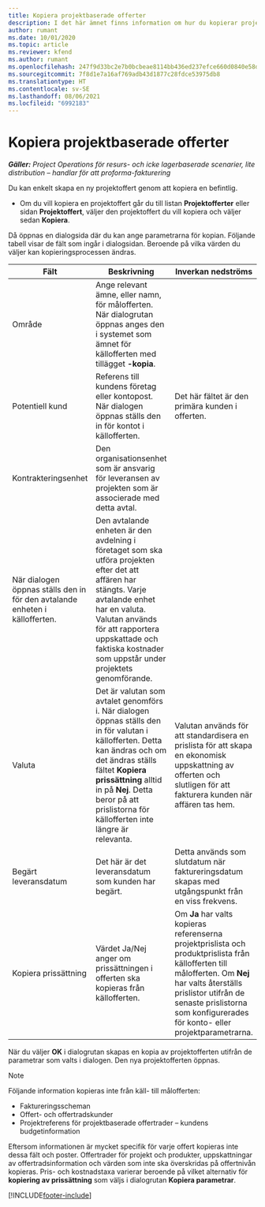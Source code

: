```yaml
---
title: Kopiera projektbaserade offerter
description: I det här ämnet finns information om hur du kopierar projektbaserade offerter i Project Operations.
author: rumant
ms.date: 10/01/2020
ms.topic: article
ms.reviewer: kfend
ms.author: rumant
ms.openlocfilehash: 247f9d33bc2e7b0bcbeae8114bb436ed237efce660d0840e58d536d2a290639e
ms.sourcegitcommit: 7f8d1e7a16af769adb43d1877c28fdce53975db8
ms.translationtype: HT
ms.contentlocale: sv-SE
ms.lasthandoff: 08/06/2021
ms.locfileid: "6992183"
---
```

# <a name="copy-project-based-quotes"></a>Kopiera projektbaserade offerter

_**Gäller:** Project Operations för resurs- och icke lagerbaserade scenarier, lite distribution – handlar för att proforma-fakturering_

Du kan enkelt skapa en ny projektoffert genom att kopiera en befintlig. 

- Om du vill kopiera en projektoffert går du till listan **Projektofferter** eller sidan **Projektoffert**, väljer den projektoffert du vill kopiera och väljer sedan **Kopiera**.

Då öppnas en dialogsida där du kan ange parametrarna för kopian. Följande tabell visar de fält som ingår i dialogsidan. Beroende på vilka värden du väljer kan kopieringsprocessen ändras.

| **Fält** | **Beskrivning** | **Inverkan nedströms** |
| --- | --- | --- |
| Område | Ange relevant ämne, eller namn, för målofferten. När dialogrutan öppnas anges den i systemet som ämnet för källofferten med tillägget **-kopia**. | |
| Potentiell kund | Referens till kundens företag eller kontopost. När dialogen öppnas ställs den in för kontot i källofferten. | Det här fältet är den primära kunden i offerten. |
| Kontrakteringsenhet | Den organisationsenhet som är ansvarig för leveransen av projekten som är associerade med detta avtal.
När dialogen öppnas ställs den in för den avtalande enheten i källofferten. | Den avtalande enheten är den avdelning i företaget som ska utföra projekten efter det att affären har stängts. Varje avtalande enhet har en valuta. Valutan används för att rapportera uppskattade och faktiska kostnader som uppstår under projektets genomförande. |
| Valuta | Det är valutan som avtalet genomförs i. När dialogen öppnas ställs den in för valutan i källofferten. Detta kan ändras och om det ändras ställs fältet **Kopiera prissättning** alltid in på **Nej**. Detta beror på att prislistorna för källofferten inte längre är relevanta. | Valutan används för att standardisera en prislista för att skapa en ekonomisk uppskattning av offerten och slutligen för att fakturera kunden när affären tas hem. |
| Begärt leveransdatum | Det här är det leveransdatum som kunden har begärt. | Detta används som slutdatum när faktureringsdatum skapas med utgångspunkt från en viss frekvens. |
| Kopiera prissättning | Värdet Ja/Nej anger om prissättningen i offerten ska kopieras från källofferten. | Om **Ja** har valts kopieras referenserna projektprislista och produktprislista från källofferten till målofferten. Om **Nej** har valts återställs prislistor utifrån de senaste prislistorna som konfigurerades för konto- eller projektparametrarna. |

När du väljer **OK** i dialogrutan skapas en kopia av projektofferten utifrån de parametrar som valts i dialogen. Den nya projektofferten öppnas. 

> [!NOTE]
> Följande information kopieras inte från käll- till målofferten:
>
> - Faktureringsscheman
> - Offert- och offertradskunder
> - Projektreferens för projektbaserade offertrader – kundens budgetinformation
>
>Eftersom informationen är mycket specifik för varje offert kopieras inte dessa fält och poster. Offertrader för projekt och produkter, uppskattningar av offertradsinformation och värden som inte ska överskridas på offertnivån kopieras. Pris- och kostnadstaxa varierar beroende på vilket alternativ för **kopiering av prissättning** som väljs i dialogrutan **Kopiera parametrar**.


[!INCLUDE[footer-include](../includes/footer-banner.md)]
